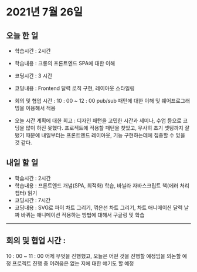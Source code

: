 # 2021년 7월 26일

## 오늘 한 일

- 학습시간 : 2시간
- 학습내용 :
  크롱의 프론트엔드 SPA에 대한 이해
- 코딩시간 : 3 시간
- 코딩내용 :
  Frontend 달력 로직 구현, 레이아웃 스타일링
- 회의 및 협업 시간 :
  10 : 00 ~ 12 : 00 pub/sub 패턴에 대한 이해 및 쉐어프로그래밍을 이용해서 적용

- 오늘 시간 계획에 대한 회고 :
  디자인 패턴을 고민한 시간과 세미나, 수업 등으로 코딩을 많이 하진 못했다.
  프로젝트에 적용할 패턴을 찾았고, 무사히 초기 셋팅까지 잘 됐기 때문에 내일부터는 프론트엔드 레이아웃, 기능 구현하는데에 집중할 수 있을 것 같다.

## 내일 할 일

- 학습시간 : 2시간
- 학습내용 :
  프론트엔드 개념(SPA, 최적화) 학습, 바닐라 자바스크립트 책(에러 처리 챕터) 읽기
- 코딩시간 : 7시간
- 코딩내용 :
  SVG로 파이 차트 그리기, 꺾은선 차트 그리기, 차트 애니메이션 달력 날짜 바뀌는 애니메이션 적용하는 방법에 대해서 구글링 및 학습

---

## 회의 및 협업 시간 :

10 : 00 ~ 11 : 00 어제 무엇을 진행했고, 오늘은 어떤 것을 진행할 예정임을 의논할 예정 프로젝트 진행 중 어려움은 없는 지에 대한 얘기도 할 예정
